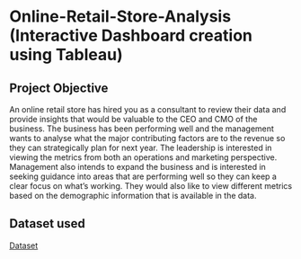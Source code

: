 # Online-Retail-Store-Analysis (Interactive Dashboard creation using Tableau)
## Project Objective
An online retail store has hired you as a consultant to review their data and provide insights that would be valuable to the CEO and CMO of the business. The business has been performing well and the management wants to analyse what the major contributing factors are to the revenue so they can strategically plan for next year. The leadership is interested in viewing the metrics from both an operations and marketing perspective. Management also intends to expand the business and is interested in seeking guidance into areas that are performing well so they can keep a clear focus on what’s working. They would also like to view different metrics based on the demographic information that is available in the data.

## Dataset used
 <a href="https://github.com/Shreyas-P2004/Data-Analytics-Dashboard/blob/main/Online%20Retail%20Data%20Set.xlsx">Dataset</a>



